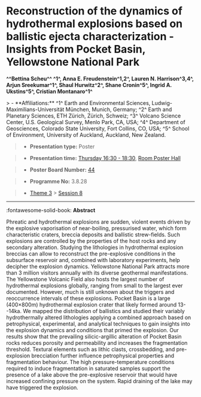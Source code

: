 # Reconstruction of the dynamics of hydrothermal explosions based on ballistic ejecta characterization - Insights from Pocket Basin, Yellowstone National Park

**^^Bettina Scheu^^ ^1^, Anna E. Freudenstein^1,2^, Lauren N. Harrison^3,4^, Arjun Sreekumar^1^, Shaul Hurwitz^2^, Shane Cronin^5^, Ingrid A. Ukstins^5^, Cristian Montanaro^1^**

<!-- more -->> - **Affiliations:** ^1^ Earth and Environmental Sciences, Ludwig-Maximilians-Universität München, Munich, Germany; ^2^ Earth and Planetary Sciences, ETH Zürich, Zürich, Schweiz; ^3^ Volcano Science Center, U.S. Geological Survey, Menlo Park, CA, USA; ^4^ Department of Geosciences, Colorado State University, Fort Collins, CO, USA; ^5^ School of Environment, University of Auckland, Auckland, New Zealand. 

> - **Presentation type:** Poster

> - **Presentation time:** [Thursday 16:30 - 18:30](../sessions_comparison.md#__tabbed_3_6), [Room Poster Hall](../maps_venue.md#__tabbed_1_1)

> - **Poster Board Number:** [44](../map_poster_boards.md#thursday)

> - **Programme No:** 3.8.28

> - [Theme 3](../theme3.md) > [Session 8](../sessions/session-3-8.md)

--- 

:fontawesome-solid-book: **Abstract**

Phreatic and hydrothermal explosions are sudden, violent events driven by the explosive vaporisation of near-boiling, pressurised water, which form characteristic craters, breccia deposits and ballistic strew-fields. Such explosions are controlled by the properties of the host rocks and any secondary alteration. Studying the lithologies in hydrothermal explosion breccias can allow to reconstruct the pre-explosive conditions in the subsurface reservoir and, combined with laboratory experiments, help decipher the explosion dynamics.
Yellowstone National Park attracts more than 3 million visitors annually with its diverse geothermal manifestations. The Yellowstone Volcanic Field also hosts the largest number of hydrothermal explosions globally, ranging from small to the largest ever documented. However, much is still unknown about the triggers and reoccurrence intervals of these explosions. Pocket Basin is a large (400×800m) hydrothermal explosion crater that likely formed around 13--14ka. We mapped the distribution of ballistics and studied their variably hydrothermally altered lithologies applying a combined approach based on petrophysical, experimental, and analytical techniques to gain insights into the explosion dynamics and conditions that primed the explosion.
Our results show that the prevailing silicic-argillic alteration of Pocket Basin rocks reduces porosity and permeability and increases the fragmentation threshold. Textural elements such as lithic clasts, crossbedding, and pre-explosion brecciation further influence petrophysical properties and fragmentation behaviour. The high pressure-temperature conditions required to induce fragmentation in saturated samples support the presence of a lake above the pre-explosive reservoir that would have increased confining pressure on the system. Rapid draining of the lake may have triggered the explosion.

